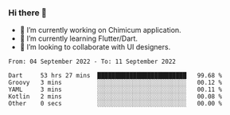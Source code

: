 ### Hi there 👋

<!--
**devcat37/devcat37** is a ✨ _special_ ✨ repository because its `README.md` (this file) appears on your GitHub profile.-->


- 🔭 I’m currently working on Chimicum application.
- 🌱 I’m currently learning Flutter/Dart.
- 👯 I’m looking to collaborate with UI designers.
<!-- - 🤔 I’m looking for help with ... -->

<!--START_SECTION:waka-->

```text
From: 04 September 2022 - To: 11 September 2022

Dart     53 hrs 27 mins  █████████████████████████   99.68 %
Groovy   3 mins          ░░░░░░░░░░░░░░░░░░░░░░░░░   00.12 %
YAML     3 mins          ░░░░░░░░░░░░░░░░░░░░░░░░░   00.11 %
Kotlin   2 mins          ░░░░░░░░░░░░░░░░░░░░░░░░░   00.08 %
Other    0 secs          ░░░░░░░░░░░░░░░░░░░░░░░░░   00.00 %
```

<!--END_SECTION:waka-->
